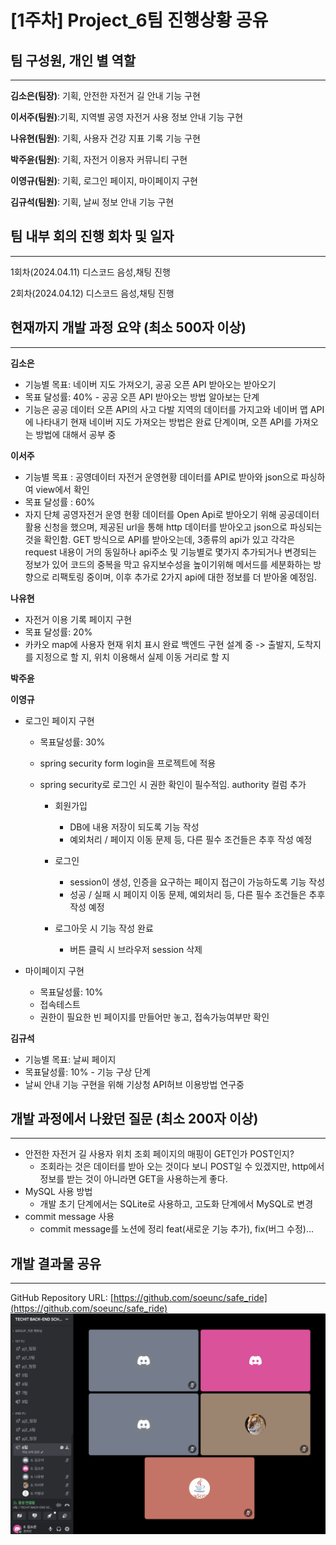 # [1주차] Project_6팀 진행상황 공유

## 팀 구성원, 개인 별 역할

---

**김소은(팀장)**: 기획, 안전한 자전거 길 안내 기능 구현

**이서주(팀원)**:기획, 지역별 공영 자전거 사용 정보 안내 기능 구현

**나유현(팀원)**: 기획, 사용자 건강 지표 기록 기능 구현

**박주윤(팀원)**: 기획, 자전거 이용자 커뮤니티 구현

**이영규(팀원)**: 기획, 로그인 페이지, 마이페이지 구현

**김규석(팀원)**: 기획, 날씨 정보 안내 기능 구현

## 팀 내부 회의 진행 회차 및 일자

---

1회차(2024.04.11) 디스코드 음성,채팅 진행

2회차(2024.04.12) 디스코드 음성,채팅 진행


## 현재까지 개발 과정 요약 (최소 500자 이상)

---

**김소은** 
- 기능별 목표: 네이버 지도 가져오기, 공공 오픈 API 받아오는 받아오기 
- 목표 달성률: 40% - 공공 오픈 API 받아오는 방법 알아보는 단계 
- 기능은 공공 데이터 오픈 API의 사고 다발 지역의 데이터를 가지고와 네이버 맵 API에 나타내기 
  현재 네이버 지도 가져오는 방법은 완료 단계이며, 오픈 API를 가져오는 방법에 대해서 공부 중

    
**이서주**
- 기능별 목표 : 공영데이터 자전거 운영현황 데이터를 API로 받아와 json으로 파싱하여 view에서 확인
- 목표 달성률 : 60% 
- 자지 단체 공영자전거 운영 현황 데이터를 Open Api로 받아오기 위해 공공데이터 활용 신청을 했으며, 제공된 url을 통해 http 데이터를 받아오고 json으로 파싱되는 것을 확인함. 
  GET 방식으로 API를 받아오는데, 3종류의 api가 있고 각각은 request 내용이 거의 동일하나 api주소 및 기능별로 몇가지 추가되거나 변경되는 정보가 있어 코드의 중복을 막고 유지보수성을 높이기위해 메서드를 세분화하는 방향으로 리팩토링 중이며, 이후 추가로 2가지 api에 대한 정보를 더 받아올 예정임.


**나유현**
- 자전거 이용 기록 페이지 구현 
- 목표 달성률: 20%
- 카카오 map에 사용자 현재 위치 표시 완료
  백엔드 구현 설계 중 -> 출발지, 도착지를 지정으로 할 지, 위치 이용해서 실제 이동 거리로 할 지


**박주윤**

  

**이영규**

- 로그인 페이지 구현 
  - 목표달성률: 30% 
  - spring security form login을 프로젝트에 적용
  - spring security로 로그인 시 권한 확인이 필수적임. authority 컬럼 추가 <br>

    - 회원가입 
      - DB에 내용 저장이 되도록 기능 작성
      - 예외처리 / 페이지 이동 문제 등, 다른 필수 조건들은 추후 작성 예정
    
    - 로그인
      - session이 생성, 인증을 요구하는 페이지 접근이 가능하도록 기능 작성
      - 성공 / 실패 시 페이지 이동 문제, 예외처리 등, 다른 필수 조건들은 추후 작성 예정

    - 로그아웃 시 기능 작성 완료
      - 버튼 클릭 시 브라우저 session 삭제

- 마이페이지 구현 
    - 목표달성률: 10%
     - 접속테스트
     - 권한이 필요한 빈 페이지를 만들어만 놓고, 접속가능여부만 확인
  

**김규석**

- 기능별 목표: 날씨 페이지 
- 목표달성률: 10% - 기능 구상 단계 
- 날씨 안내 기능 구현을 위해 기상청 API허브 이용방법 연구중


## 개발 과정에서 나왔던 질문 (최소 200자 이상)

--- 

- 안전한 자전거 길 사용자 위치 조회 페이지의 매핑이 GET인가 POST인지? 
  - 조회라는 것은 데이터를 받아 오는 것이다 보니 POST일 수 있겠지만, http에서 정보를 받는 것이 아니라면 GET을 사용하는게 좋다.
- MySQL 사용 방법
  - 개발 초기 단계에서는 SQLite로 사용하고, 고도화 단계에서 MySQL로 변경
- commit message 사용
  - commit message를 노션에 정리 feat(새로운 기능 추가), fix(버그 수정)...


## 개발 결과물 공유

---

GitHub Repository URL: [https://github.com/soeunc/safe_ride](https://github.com/soeunc/safe_ride)
![image](assets/weekly1.png)
